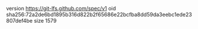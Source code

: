 version https://git-lfs.github.com/spec/v1
oid sha256:72a2de6bd1895b316d822b2f65686e22bcfba8dd59da3eebc1ede23807def4be
size 1579
